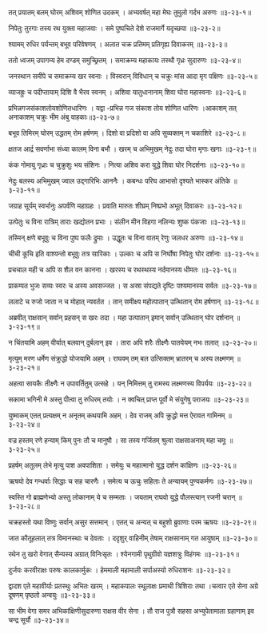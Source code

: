 तत् प्रयातम् बलम् घोरम् अशिवम् शोणित उदकम् ।
अभ्यवर्षत् महा मेघः तुमुलो गर्दभ अरुणः ॥३-२३-१॥

निपेतुः तुरगाः तस्य रथ युक्ता महाजवाः ।
समे पुष्पचिते देशे राजमार्गे यदृच्छया ॥३-२३-२॥

श्यामम् रुधिर पर्यन्तम् बभूव परिवेषणम् ।
अलात चक्र प्रतिमम् प्रतिगृह्य दिवाकरम् ॥३-२३-३॥

ततो ध्वजम् उपागम्य हेम दण्डम् समुच्छ्रितम् ।
समाक्रम्य महाकायः तस्थौ गृध्रः सुदारुणः ॥३-२३-४॥

जनस्थान समीपे च समाक्रम्य खर स्वनाः ।
विस्वरान् विविधान् च चक्रुः मांस आदा मृग पक्षिणः ॥३-२३-५॥

व्याजह्रुः च पदीप्तायाम् दिशि वै भैरव स्वनम् ।
अशिवा यातुधानानाम् शिवा घोरा महास्वनाः ॥३-२३-६॥

प्रभिन्नगजसंकाशतोयशोणितधारिणः ।
यद्वा -प्रभिन्न गज संकाश तोय शोणित धारिणः ।आकाशम् तत् अनाकाशम् चक्रुः भीम अंबु वाहकाः॥३-२३-७॥

बभूव तिमिरम् घोरम् उद्धतम् रोम हर्षणम् ।
दिशो वा प्रदिशो वा अपि सुव्यक्तम् न चकाशिरे ॥३-२३-८॥

क्षतज आर्द्र सवर्णाभा संध्या कालम् विना बभौ ।
खरम् च अभिमुखम् नेदुः तदा घोरा मृगाः खगाः ॥३-२३-९॥

कंक गोमायु गृध्राः च चुक्रुशुः भय संशिनः ।
नित्या अशिव करा युद्धे शिवा घोर निदर्शनाः ॥३-२३-१०॥

नेदुः बलस्य अभिमुखम् ज्वाल उद्गारिभिः आननैः ।
कबन्धः परिघ आभासो दृश्यते भास्कर अंतिके ॥३-२३-११॥

जग्राह सूर्यम् स्वर्भानुः अपर्वणि महाग्रहः ।
प्रवाति मारुतः शीघ्रम् निष्प्रभो अभूत् दिवाकरः ॥३-२३-१२॥

उत्पेतुः च विना रात्रिम् ताराः खद्योतन प्रभाः ।
संलीन मीन विहगा नलिन्यः शुष्क पंकजाः ॥३-२३-१३॥

तस्मिन् क्षणे बभूवुः च विना पुष्प फलैः द्रुमाः ।
उद्धूतः च विना वातम् रेणुः जलधर अरुणः ॥३-२३-१४॥

चीची कूचि इति वाश्यन्तो बभूवुः तत्र सारिकाः ।
उल्काः च अपि स निर्घोषा निपेतुः घोर दर्शनाः ॥३-२३-१५॥

प्रचचाल मही च अपि स शैल वन कानना ।
खरस्य च रथस्थस्य नर्दमानस्य धीमतः ॥३-२३-१६॥

प्राकम्पत भुजः सव्यः स्वरः च अस्य अवसज्जत ।
स अस्रा संपद्यते दृष्टिः पश्यमानस्य सर्वतः ॥३-२३-१७॥

ललाटे च रुजो जाता न च मोहात् न्यवर्तत ।
तान् समीक्ष्य महोत्पातान् उत्थितान् रोम हर्षणान् ॥३-२३-१८॥

अब्रवीत् राक्षसान् सर्वान् प्रहसन् स खरः तदा ।
महा उत्पातान् इमान् सर्वान् उत्थितान् घोर दर्शनान् ॥३-२३-१९॥

न चिंतयामि अहम् वीर्यात् बलवान् दुर्बलान् इव ।
तारा अपि शरैः तीक्ष्णैः पातयेयम् नभः तलात् ॥३-२३-२०॥

मृत्युम् मरण धर्मेण संक्रुद्धो योजयामि अहम् ।
राघवम् तम् बल उत्सिक्तम् भ्रातरम् च अस्य लक्ष्मणम् ॥३-२३-२१॥

अहत्वा सायकैः तीक्ष्णैः न उपावर्तितुम् उत्सहे ।
यन् निमित्तम् तु रामस्य लक्ष्मणस्य विपर्ययः ॥३-२३-२२॥

सकामा भगिनी मे अस्तु पीत्वा तु रुधिरम् तयोः ।
न क्वचित् प्राप्त पूर्वो मे संयुगेषु पराजयः ॥३-२३-२३॥

युष्माकम् एतत् प्रत्यक्षम् न अनृतम् कथयामि अहम् ।
देव राजम् अपि क्रुद्धो मत्त ऐरावत गामिनम् ॥३-२३-२४॥

वज्र हस्तम् रणे हन्याम् किम् पुनः तौ च मानुषौ ।
सा तस्य गर्जितम् श्रुत्वा राक्षसाअनाम् महा चमूः ॥३-२३-२५॥

प्रहर्षम् अतुलम् लेभे मृत्यु पाश अवपाशिता ।
समेयुः च महात्मानो युद्ध दर्शन कांक्षिणः ॥३-२३-२६॥

ऋषयो देव गन्धर्वाः सिद्धाः च सह चारणैः ।
समेत्य च ऊचुः सहिताः ते अन्यायम् पुण्यकर्मणः ॥३-२३-२७॥

स्वस्ति गो ब्राह्मणेभ्यो अस्तु लोकानाम् ये च सम्मताः ।
जयताम् राघवो युद्धे पौलस्त्यान् रजनी चरान् ॥३-२३-२८॥

चक्रहस्तो यथा विष्णुः सर्वान् असुर सत्तमान् ।
एतत् च अन्यत् च बहुशो ब्रुवाणाः परम ऋषयः ॥३-२३-२९॥

जात कौतूहलात् तत्र विमानस्थाः च देवताः ।
ददृशुर् वाहिनीम् तेषाम् राक्षसानाम् गत आयुषाम् ॥३-२३-३०॥

रथेन तु खरो वेगात् सैन्यस्य अग्रात् विनिःसृतः ।
श्येनगामी पृथुग्रीवो यज्ञशत्रुः विहंगमः ॥३-२३-३१॥

दुर्जयः करवीराक्षः परुषः कालकार्मुकः ।
हेममाली महामाली सर्पाअस्यो रुधिराशनः ॥३-२३-३२॥

द्वादश एते महावीर्याः प्रतस्थुः अभितः खरम् ।
महाकपालः स्थूलाक्षः प्रमाथी त्रिशिराः तथा ।चत्वार एते सेना अग्रे दूषणम् पृष्ठतो अन्वयुः ॥३-२३-३३॥

सा भीम वेगा समर अभिकांक्षिणीसुदारुणा राक्षस वीर सेना ।
तौ राज पुत्रौ सहसा अभ्युपेतामाला ग्रहाणाम् इव चन्द्र सूर्यौ ॥३-२३-३४॥

